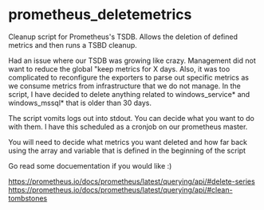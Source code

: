 # prometheus_deletemetrics
Cleanup script for Prometheus's TSDB. Allows the deletion of defined metrics and then runs a TSBD cleanup.

Had an issue where our TSDB was growing like crazy. Management did not want to reduce the global "keep metrics for X days. Also, it was too complicated to reconfigure the exporters to parse out specific metrics as we consume metrics from infrastructure that we do not manage. In the script, I have decided to delete anything related to windows_service* and windows_mssql* that is older than 30 days.

The script vomits logs out into stdout. You can decide what you want to do with them. I have this scheduled as a cronjob on our prometheus master.

You will need to decide what metrics you want deleted and how far back using the array and variable that is defined in the beginning of the script

Go read some docuementation if you would like :)

https://prometheus.io/docs/prometheus/latest/querying/api/#delete-series
https://prometheus.io/docs/prometheus/latest/querying/api/#clean-tombstones
